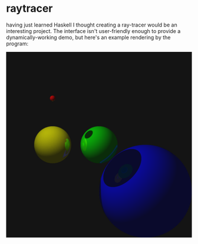 # raytracer

having just learned Haskell I thought creating a ray-tracer would be an interesting project. The interface isn't user-friendly enough to provide a dynamically-working demo, but here's an example rendering by the program: 

![test.png](test.png)
